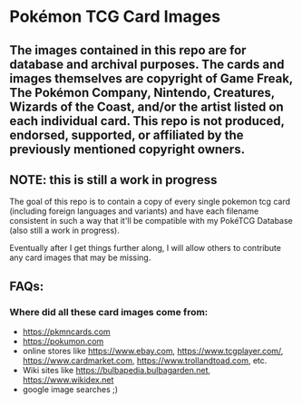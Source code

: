 # Pokémon TCG Card Images

## The images contained in this repo are for database and archival purposes. The cards and images themselves are copyright of Game Freak, The Pokémon Company, Nintendo, Creatures, Wizards of the Coast, and/or the artist listed on each individual card. This repo is not produced, endorsed, supported, or affiliated by the previously mentioned copyright owners.
## NOTE: this is still a work in progress

The goal of this repo is to contain a copy of every single pokemon tcg card (including foreign languages and variants) and have each filename consistent in such a way that it'll be compatible with my PokéTCG Database (also still a work in progress).

Eventually after I get things further along, I will allow others to contribute any card images that may be missing.


## FAQs:
### Where did all these card images come from:
- https://pkmncards.com
- https://pokumon.com
- online stores like https://www.ebay.com, https://www.tcgplayer.com/, https://www.cardmarket.com, https://www.trollandtoad.com, etc.
- Wiki sites like https://bulbapedia.bulbagarden.net, https://www.wikidex.net
- google image searches ;)
